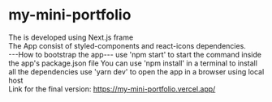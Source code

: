 # my-mini-portfolio
The is developed using Next.js frame
<br/>
The App consist of styled-components and react-icons dependencies.
<br/>
---How to bootstrap the app---
use 'npm start' to start the command inside the app's package.json file
You can use 'npm install' in a terminal to install all the dependencies
use 'yarn dev' to open the app in a browser using local host
<br/>
Link for the final version: https://my-mini-portfolio.vercel.app/
